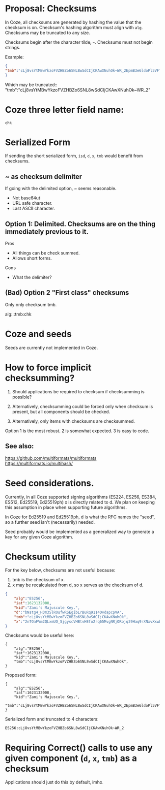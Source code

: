 # Proposal: Checksums 

In Coze, all checksums are generated by hashing the value that the checksum is
on. Checksum's hashing algorithm must align with `alg`.  Checksums may be
truncated to any size.   

Checksums begin after the character tilde, `~`.  Checksums must not begin
strings.  

Example:
```JSON
{
"tmb":"cLj8vsYtMBwYkzoFVZHBZo6SNL8wSdCIjCKAwXNuhOk~WR_2EpmB3e6ldoPl5VFTC_09BxeumOv3XvIB55igkZg"
}
```

Which may be truncated::
"tmb":"cLj8vsYtMBwYkzoFVZHBZo6SNL8wSdCIjCKAwXNuhOk~WR_2"


# Coze three letter field name:
`chk`

# Serialized Form 
If sending the short serialized form, `isd`, `d`, `x`, `tmb` would benefit from
checksums.


## ~ as checksum delimiter
If going with the delimited option, ~ seems reasonable. 

- Not base64ut
- URL safe character.  
- Last ASCII character.  

## Option 1: Delimited.  Checksums are on the thing immediately previous to it.  

Pros
 - All things can be check summed. 
 - Allows short forms.  

Cons
 - What the delimiter? 

## (Bad) Option 2 "First class" checksums

Only only checksum tmb.

alg:::tmb:chk


# Coze and seeds
Seeds are currently not implemented in Coze.  

# How to force implicit checksumming?

 1. Should applications be required to checksum if checksumming is possible?

 2. Alternatively, checksumming could be forced only when checksum is present,
    but all components should be checked. 

 3. Alternatively, only items with checksums are checksummed.  


Option 1 is the most robust.  2 is somewhat expected.  3 is easy to code.  


## See also:
https://github.com/multiformats/multiformats
https://multiformats.io/multihash/


# Seed considerations.  
Currently, in all Coze supported signing algorithms (ES224, ES256, ES384, ES512,
Ed25519, Ed25519ph) x is directly related to d.  We plan on keeping this
assumption in place when supporting future algorithms.  

In Coze for Ed25519 and Ed25519ph, d is what the RFC names the "seed", so a
further seed isn't (necessarily) needed.

Seed probably would be implemented as a generalized way to generate a key for
any given Coze algorithm.  


# Checksum utility

For the key below, checksums are not useful because:
1. tmb is the checksum of x.
2. x may be recalculated from d, so x serves as the checksum of d.  

```JSON
{
	"alg":"ES256",
	"iat":1623132000,
	"kid":"Zami's Majuscule Key.",
	"d":"bNstg4_H3m3SlROufwRSEgibLrBuRq9114OvdapcpVA",
	"tmb":"cLj8vsYtMBwYkzoFVZHBZo6SNL8wSdCIjCKAwXNuhOk",
	"x":"2nTOaFVm2QLxmUO_SjgyscVHBtvHEfo2rq65MvgNRjORojq39Haq9rXNxvXxwba_Xj0F5vZibJR3isBdOWbo5g"
}
```


Checksums would be useful here:

```
{
	"alg":"ES256",
	"iat":1623132000,
	"kid":"Zami's Majuscule Key.",
	"tmb":"cLj8vsYtMBwYkzoFVZHBZo6SNL8wSdCIjCKAwXNuhOk",
}
```

Proposed form:
```
{
	"alg":"ES256",
	"iat":1623132000,
	"kid":"Zami's Majuscule Key.",
	"tmb":"cLj8vsYtMBwYkzoFVZHBZo6SNL8wSdCIjCKAwXNuhOk~WR_2EpmB3e6ldoPl5VFTC_09BxeumOv3XvIB55igkZg",
}
```

Serialized form and truncated to 4 characters:

``` 
ES256:cLj8vsYtMBwYkzoFVZHBZo6SNL8wSdCIjCKAwXNuhOk~WR_2
```


# Requiring Correct() calls to use any given component (`d`, `x`, `tmb`) as a checksum
Applications should just do this by default, imho.  

